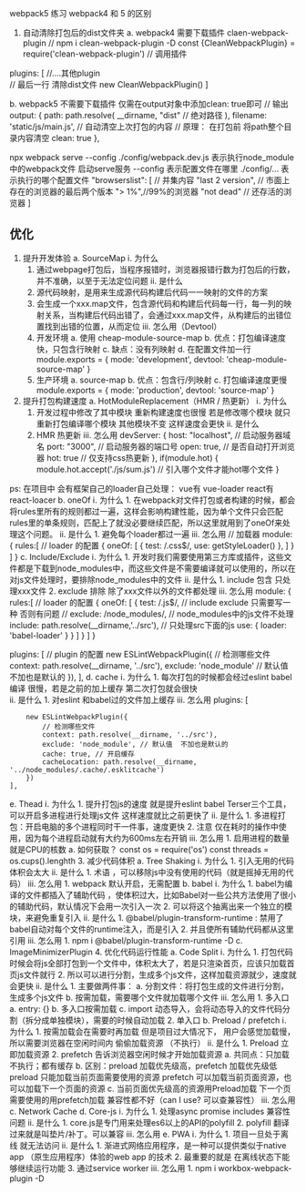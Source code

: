 webpack5 练习
webpack4 和 5 的区别
1. 自动清除打包后的dist文件夹
  a. webpack4 需要下载插件 claen-webpack-plugin
// npm i clean-webpack-plugin -D
const {CleanWebpackPlugin} = require('clean-webpack-plugin')
// 调用插件

plugins: [
  //....其他plugin  
  // 最后一行 清除dist文件
  new CleanWebpackPlugin()
]

  b. webpack5  不需要下载插件 仅需在output对象中添加clean: true即可
   // 输出
    output: {
        path: path.resolve(
            __dirname, "dist" // 绝对路径
        ),
        filename: 'static/js/main.js',
        // 自动清空上次打包的内容
        // 原理： 在打包前 将path整个目录内容清空
        clean: true
    },

 npx webpack serve  --config ./config/webpack.dev.js 
表示执行node_module 中的webpack文件  启动serve服务 
--config 表示配置文件在哪里
./config/...  表示执行的哪个配置文件
 "browserslist": [
   // 并集内容
    "last 2 version", // 市面上存在的浏览器的最后两个版本
    "> 1%",//99%的浏览器
    "not dead" // 还存活的浏览器
  ]



## 优化
1. 提升开发体验
  a. SourceMap
    ⅰ. 为什么
      1. 通过webpage打包后，当程序报错时，浏览器报错行数为打包后的行数，并不准确，以至于无法定位问题
    ⅱ. 是什么
      1. 源代码映射，是用来生成源代码构建后代码一一映射的文件的方案
      2. 会生成一个xxx.map文件，包含源代码和构建后代码每一行，每一列的映射关系，当构建后代码出错了，会通过xxx.map文件，从构建后的出错位置找到出错的位置，从而定位
    ⅲ. 怎么用（Devtool）
      1. 开发环境
        a. 使用 cheap-module-source-map
        b. 优点：打包编译速度快，只包含行映射
        c. 缺点：没有列映射
        d. 在配置文件加一行
module.exports = {
  mode: 'development',
  devtool: 'cheap-module-source-map'
}
      2. 生产环境
        a. source-map
        b. 优点：包含行/列映射
        c. 打包编译速度更慢
module.exports = {
  mode: 'production',
  devtool: 'source-map'
}
2. 提升打包构建速度
  a. HotModuleReplacement（HMR / 热更新）
    ⅰ. 为什么
      1. 开发过程中修改了其中模块  重新构建速度也很慢 若是修改哪个模块 就只重新打包编译哪个模块 其他模块不变  这样速度会更快
    ⅱ. 是什么
      1. HMR 热更新
    ⅲ. 怎么用
 devServer: {
        host: "localhost", // 启动服务器域名
        port: "3000", // 启动服务器的端口号
        open: true, // 是否自动打开浏览器
        hot: true // 仅支持css热更新
    },
if(module.hot) {
    module.hot.accept('./js/sum.js') // 引入哪个文件才能hot哪个文件
}

ps: 在项目中 会有框架自己的loader自己处理： vue有 vue-loader react有react-loacer
  b. oneOf
    ⅰ. 为什么
      1. 在webpack对文件打包或者构建的时候，都会将rules里所有的规则都过一遍，这样会影响构建性能，因为单个文件只会匹配rules里的单条规则，匹配上了就没必要继续匹配，所以这里就用到了oneOf来处理这个问题。
    ⅱ. 是什么
      1. 避免每个loader都过一遍
    ⅲ. 怎么用
   // 加载器
    module: {
        rules:[
            // loader 的配置
            {
                oneOf: [
                      {
                          test: /\.css$/,
                          use: getStyleLoader()
                      }, 
                  ]
            }
          ]
    }
  c. Include/Exclude
    ⅰ. 为什么
      1. 开发时我们需要使用第三方库或插件，这些文件都是下载到node_modules中，而这些文件是不需要编译就可以使用的，所以在对js文件处理时，要排除node_modules中的文件
    ⅱ. 是什么
      1. include 包含   只处理xxx文件
      2. exclude 排除  除了xxx文件以外的文件都处理
    ⅲ. 怎么用
   module: {
        rules:[
            // loader 的配置
            {
                oneOf: [
                  {
                    test: /\.js$/,
                    // include exclude 只需要写一种  否则有问题
                    // exclude: /node_modules/,  // node_modules中的js文件不处理
                    include: path.resolve(__dirname,'../src'), // 只处理src下面的js
                    use: {
                      loader: 'babel-loader'
                    }
                  }
                 ]
            }
          ]
    } 


 plugins: [
        // plugin 的配置
        new ESLintWebpackPlugin({
            // 检测哪些文件
            context: path.resolve(__dirname, '../src'),
            exclude: 'node_module' // 默认值  不加也是默认的
        }),
    ],
  d. cache
    ⅰ. 为什么
      1. 每次打包的时候都会经过eslint babel 编译 很慢，若是之前的加上缓存 第二次打包就会很快  
    ⅱ. 是什么
      1. 对eslint 和babel过的文件加上缓存
    ⅲ. 怎么用
plugins: [
     
        new ESLintWebpackPlugin({
            // 检测哪些文件
            context: path.resolve(__dirname, '../src'),
            exclude: 'node_module', // 默认值  不加也是默认的
            cache: true, // 开启缓存
            cacheLocation: path.resolve(__dirname, '../node_modules/.cache/.esklitcache')
        })
    ],
  e. Thead
    ⅰ. 为什么
      1. 提升打包js的速度 就是提升eslint babel Terser三个工具，可以开启多进程进行处理js文件 这样速度就比之前更快了 
    ⅱ. 是什么
      1. 多进程打包：开启电脑的多个进程同时干一件事，速度更快
      2. 注意 仅在耗时的操作中使用，因为每个进程启动就有大约为600ms左右开销
    ⅲ. 怎么用
      1. 启用进程的数量就是CPU的核数
        a. 如何获取？
const os = require('os')
const threads = os.cups().lenghth
3. 减少代码体积
  a. Tree Shaking
    ⅰ. 为什么
      1. 引入无用的代码 体积会太大
    ⅱ. 是什么
      1. 术语 ，可以移除js中没有使用的代码（就是摇掉无用的代码）
    ⅲ. 怎么用
      1. webpack 默认开启，无需配置
  b. babel
    ⅰ. 为什么
      1. babel为编译的文件都插入了辅助代码 ，使体积过大，比如Babel对一些公共方法使用了很小的辅助代码，默认情况下会用一次引入一次
      2. 可以将这个抽离出来一个独立的模块，来避免重复引入
    ⅱ. 是什么
      1. @babel/plugin-transform-runtime : 禁用了babel自动对每个文件的runtime注入，而是引入
      2. 并且使所有辅助代码都从这里引用
    ⅲ. 怎么用
      1. npm i @babel/plugin-transform-runtime -D
  c. ImageMinimizerPlugin
4. 优化代码运行性能
  a. Code Split
    ⅰ. 为什么
      1. 打包代码时候会将js全部打包到一个文件中，体积太大了，若是只渲染首页，应该只加载首页js文件就行
      2. 所以可以进行分割，生成多个js文件，这样加载资源就少，速度就会更快
    ⅱ. 是什么
      1. 主要做两件事：
        a. 分割文件：将打包生成的文件进行分割，生成多个js文件
        b. 按需加载，需要哪个文件就加载哪个文件
    ⅲ. 怎么用
      1. 多入口
        a. entry: {}
        b. 多入口按需加载
        c. import 动态导入，会将动态导入的文件代码分割（拆分成单独模块），需要的时候自动加载
      2. 单入口
  b. Preload / prefetch
    ⅰ. 为什么
      1. 按需加载会在需要时再加载 但是项目过大情况下， 用户会感觉加载慢，所以需要浏览器在空闲时间内 偷偷加载资源 （不执行）
    ⅱ. 是什么
      1. Preload  立即加载资源
      2. prefetch  告诉浏览器空闲时候才开始加载资源
        a. 共同点：只加载不执行；都有缓存
        b. 区别：preload 加载优先级高，prefetch 加载优先级低
preload 只能加载当前页面需要使用的资源
prefetch 可以加载当前页面资源，也可以加载下一个页面的资源
c. 当前页面优先级高的资源用Preload加载
    下一个页需要使用的用prefetch加载
兼容性都不好（can I use? 可以查兼容性）
    ⅲ. 怎么用
  c. Network Cache
  d. Core-js
    ⅰ. 为什么
      1. 处理async promise includes 兼容性问题
    ⅱ. 是什么
      1. core.js是专门用来处理es6以上的API的polyfill
      2. polyfill 翻译过来就是叫垫片/补丁。可以兼容
    ⅲ. 怎么用
  e. PWA
    ⅰ. 为什么
      1. 项目一旦处于离线 就无法访问
    ⅱ. 是什么
      1. 渐进式网络应用程序，是一种可以提供类似于native app （原生应用程序）体验的web app 的技术
      2. 最重要的就是 在离线状态下能够继续运行功能
      3. 通过service worker
    ⅲ. 怎么用
      1. npm i workbox-webpack-plugin -D
